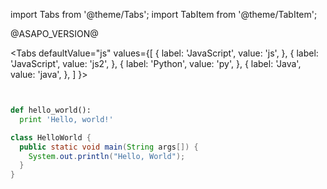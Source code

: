 import Tabs from '@theme/Tabs';
import TabItem from '@theme/TabItem';

@ASAPO_VERSION@

<Tabs
  defaultValue="js"
  values={[
    { label: 'JavaScript', value: 'js', },
    { label: 'JavaScript', value: 'js2', },
    { label: 'Python', value: 'py', },
    { label: 'Java', value: 'java', },
  ]
}>
<TabItem value="js">

```jsx {1} link="getting_started/build.sh" snippetTag="#snippet1" title="/src/components/HelloCodeTitle.js"
```  

</TabItem>

<TabItem value="js2">

```jsx {1} link="./assets/build.sh" snippetTag="#snippet2" title="/src/components/HelloCodeTitle.js"
```  

</TabItem>

<TabItem value="py">

```py
def hello_world():
  print 'Hello, world!'
```

</TabItem>
<TabItem value="java">

```java
class HelloWorld {
  public static void main(String args[]) {
    System.out.println("Hello, World");
  }
}
```

</TabItem>
</Tabs>

